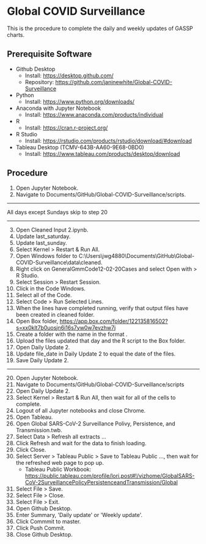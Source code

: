 # Global COVID Surveillance
 
This is the procedure to complete the daily and weekly updates of GASSP charts.

## Prerequisite Software

* Github Desktop
    * Install: https://desktop.github.com/
    * Repository: https://github.com/janinewhite/Global-COVID-Surveillance
* Python
    * Install: https://www.python.org/downloads/
* Anaconda with Jupyter Notebook
    * Install: https://www.anaconda.com/products/individual
* R
    * Install: https://cran.r-project.org/
* R Studio
    * Install: https://rstudio.com/products/rstudio/download/#download
* Tableau Desktop (TCMV-643B-AA60-9E68-0BD0)
    * Install: https://www.tableau.com/products/desktop/download

## Procedure

1) Open Jupyter Notebook.
2) Navigate to Documents/GitHub/Global-COVID-Surveillance/scripts.
************************************************
All days except Sundays skip to step 20
************************************************
3) Open Cleaned Input 2.ipynb.
4) Update last_saturday.
5) Update last_sunday.
6) Select Kernel > Restart & Run All.
7) Open Windows folder to C:\Users\jwg4880\Documents\GitHub\Global-COVID-Surveillance\data\cleaned.
8) Right click on GeneralGmmCode12-02-20Cases and select Open with > R Studio.
9) Select Session > Restart Session.
10) Click in the Code Windows.
11) Select all of the Code.
12) Select Code > Run Selected Lines.
13) When the lines have completed running, verify that output files have been created in cleaned folder.
14) Open Box folder, https://app.box.com/folder/122135816502?s=xx0klt7b0uosjn6i16s7yw0w7evzhw7j
15) Create a folder with the name in the format <yyyymmdd>.
16) Upload the files updated that day and the R script to the Box folder.
17) Open Daily Update 2.
18) Update file_date in Daily Update 2 to equal the date of the files.
19) Save Daily Update 2.
************************************************
20) Open Jupyter Notebook.
21) Navigate to Documents/GitHub/Global-COVID-Surveillance/scripts
22) Open Daily Update 2.
23) Select Kernel > Restart & Run All, then wait for all of the cells to complete.
24) Logout of all Jupyter notebooks and close Chrome.
25) Open Tableau.
26) Open Global SARS-CoV-2 Surveillance Polivy, Persistence, and Transmission.twb.
27) Select Data > Refresh all extracts ...
28) Click Refresh and wait for the data to finish loading.
29) Click Close.
30) Select Server > Tableau Public > Save to Tableau Public ..., then wait for the refreshed web page to pop up.
    * Tableau Public Workbook: https://public.tableau.com/profile/lori.post#!/vizhome/GlobalSARS-CoV-2SurveillancePolicyPersistenceandTransmission/Global
31) Select File > Save.
32) Select File > Close.
33) Select File > Exit.
34) Open Github Desktop.
35) Enter Summary, 'Daily update' or 'Weekly update'.
36) Click Commmit to master.
37) Click Push Commit.
38) Close Github Desktop.
